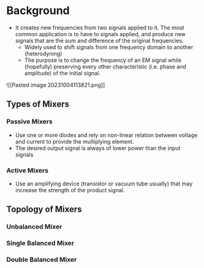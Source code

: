 # Background
- It creates new frequencies from two signals applied to it. The most common application is to have to signals applied, and produce new signals that are the sum and difference of the original frequencies. 
	- Widely used to shift signals from one frequency domain to another (heterodyning)
	- The purpose is to change the frequency of an EM signal while (hopefully) preserving every other characteristic (i.e. phase and amplitude) of the initial signal. 

![[Pasted image 20231004113821.png]]

## Types of Mixers
### Passive Mixers
- Use one or more diodes and rely on non-linear relation between voltage and current to provide the multiplying element. 
- The desired output signal is always of lower power than the input signals
### Active Mixers
- Use an amplifying device (transistor or vacuum tube usually) that may increase the strength of the product signal. 

## Topology of Mixers
### Unbalanced Mixer
### Single Balanced Mixer
### Double Balanced Mixer